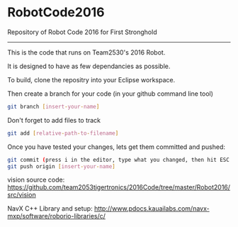 # RobotCode2016
Repository of Robot Code 2016 for First Stronghold

---
This is the code that runs on Team2530's 2016 Robot.

It is designed to have as few dependancies as possible. 

To build, clone the repositry into your Eclipse workspace. 

Then create a branch for your code (in your github command line tool)

```sh
git branch [insert-your-name]
```

Don't forget to add files to track

```sh
git add [relative-path-to-filename]
```

Once you have tested your changes, lets get them committed and pushed:

```sh
git commit (press i in the editor, type what you changed, then hit ESC. Then type :w :q) [This is what text editors were long before microsoft word or notepad.]
git push origin [insert-your-name]
```

vision source code:    https://github.com/team2053tigertronics/2016Code/tree/master/Robot2016/src/vision

NavX C++ Library and setup:
http://www.pdocs.kauailabs.com/navx-mxp/software/roborio-libraries/c/
